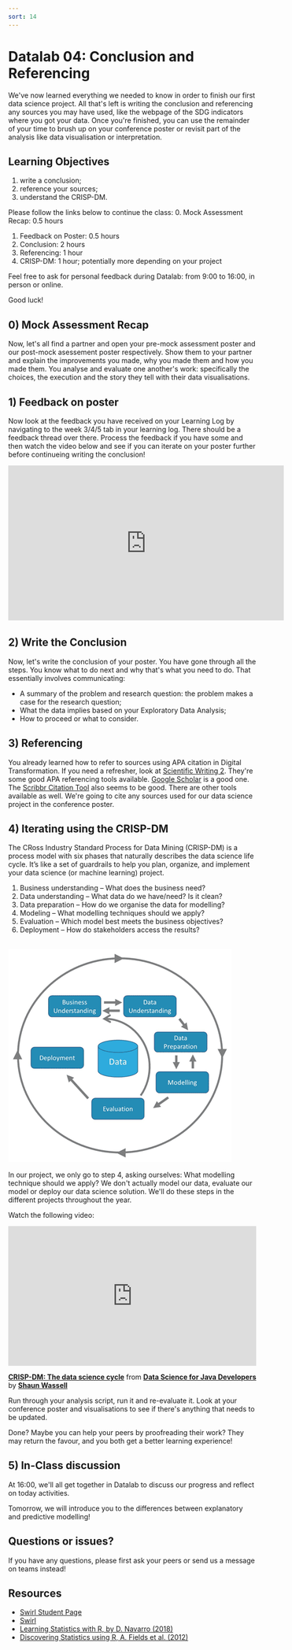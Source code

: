 ```yaml
---
sort: 14
---
```


# Datalab 04: Conclusion and Referencing

We've now learned everything we needed to know in order to finish our first data science project. All that's left is writing the conclusion and referencing any sources you may have used, like the webpage of the SDG indicators where you got your data. Once you're finished, you can use the remainder of your time to brush up on your conference poster or revisit part of the analysis like data visualisation or interpretation.

## Learning Objectives
1. write a conclusion;
2. reference your sources;
3. understand the CRISP-DM.

Please follow the links below to continue the class:
0. Mock Assessment Recap: 0.5 hours
1. Feedback on Poster: 0.5 hours
2. Conclusion: 2 hours
3. Referencing: 1 hour
4. CRISP-DM: 1 hour; potentially more depending on your project

Feel free to ask for personal feedback during Datalab: from 9:00 to 16:00, in person or online.

Good luck!

## 0) Mock Assessment Recap
Now, let's all find a partner and open your pre-mock assessment poster and our post-mock asessement poster respectively. Show them to your partner and explain the improvements you made, why you made them and how you made them. You analyse and evaluate one another's work: specifically the choices, the execution and the story they tell with their data visualisations.

## 1) Feedback on poster
Now look at the feedback you have received on your Learning Log by navigating to the week 3/4/5 tab in your learning log. There should be a feedback thread over there. Process the feedback if you have some and then watch the video below and see if you can iterate on your poster further before continueing writing the conclusion!

<iframe width="560" height="315" src="https://www.youtube.com/embed/AwMFhyH7_5g" title="YouTube video player" frameborder="0" allow="accelerometer; autoplay; clipboard-write; encrypted-media; gyroscope; picture-in-picture" allowfullscreen></iframe>

## 2) Write the Conclusion
Now, let's write the conclusion of your poster. You have gone through all the steps. You know what to do next and why that's what you need to do. That essentially involves communicating:
- A summary of the problem and research question: the problem makes a case for the research question;
- What the data implies based on your Exploratory Data Analysis;
- How to proceed or what to consider.


## 3) Referencing
You already learned how to refer to sources using APA citation in Digital Transformation. If you need a refresher, look at [Scientific Writing 2](https://adsai.buas.nl/Study%20Content/Digital%20Transformation/Scientific%20writing%202.html). They're some good APA referencing tools available. [Google Scholar]() is a good one. The [Scribbr Citation Tool](https://www.scribbr.com/apa-citation-generator/) also seems to be good. There are other tools available as well. We're going to cite any sources used for our data science project in the conference poster.


## 4) Iterating using the CRISP-DM

The CRoss Industry Standard Process for Data Mining (CRISP-DM) is a process model with six phases that naturally describes the data science life cycle. It’s like a set of guardrails to help you plan, organize, and implement your data science (or machine learning) project.

1. Business understanding – What does the business need?
2. Data understanding – What data do we have/need? Is it clean?
3. Data preparation – How do we organise the data for modelling?
4. Modeling – What modelling techniques should we apply?
5. Evaluation – Which model best meets the business objectives?
6. Deployment – How do stakeholders access the results?

\
<img src="./assets/CRISP-DM.png"/>

In our project, we only go to step 4, asking ourselves: What modelling technique should we apply? We don't actually model our data, evaluate our model or deploy our data science solution. We'll do these steps in the different projects throughout the year.

Watch the following video:
<div style="position:relative;height:0;padding-bottom:56.25%"><iframe width="640" height="360" src="https://www.linkedin.com/learning/embed/data-science-for-java-developers/crisp-dm-the-data-science-cycle?autoplay=false&claim=AQE7aNB0gsHrKgAAAXuehqfAMTIXw27ZETDk3v0n1ILbxgFR2EOcIxEpRz03FiIL4XLyHalA4ZJ36lGceHRjW7TPal_znC2dUvH76UCG363f60c2K1FwsVYdBHs4rUkiErgU-pMlHhQ0L56Z9ENgLmirSzdAQyPY2ATPF_aay-IyNh8KN5t_3Au1y7_O6oTQxehIxhQ6-4yLlqq78IOXzWSSLlcTPd8vkAqcnNI8X3hsu70GTIdR-m-mna9WUgzv0nmDdFbh7rBBB3hUTBflJpMrN5PhUR1W4uc6MlCcBXSzobvxegnf8YRGg_KK-Vv4K9hi-YF0AfzxFcjRk1NsvXRFxS0rksHa02VLxvI-lWPE7rs7xPua3Wz63qjj1NlTFhQ8M87N2DY3OajUN0AEbbk6R2Hn1iVg1R7spxMNiOcwWm5g0hH7LtYvM_rIoZmsxoUlYRSKyJGd4HktJXvjPx0Cyp0jJWv-VafYsLDpvHQ37ZhRVR0sN4A44XWQMRcZ84Y3Ub8vXv-v0zz7lgsf-Y2-yGPETdfEusC7lzCoxMcToFqvenZX7asL8D6CS4lxDPxcHzbMZZ5wuqXIDT5MK7hKAY5IuK9HCgf02YMKXDRkzc_5Ru5xDuX8OXliQXxhTi8q01T8NfuVC_QMluI2EnA2nuNYU0MT5qxPIo8HrWf1QtGcHucLJoJRlGN5RCMUUFpCue-7qNZcOs5YXqoTlhDL3nk2Db1EUb-fW153sudFh_ZKnoQ&lipi=urn%3Ali%3Apage%3Ad_learning_content%3BtSYxLf9mSWO8dG4Yt8KSVQ%3D%3D&licu" mozallowfullscreen="true" webkitallowfullscreen="true" allowfullscreen="true" frameborder="0" style="position:absolute;width:100%;height:100%;left:0"></iframe></div><p><strong><a href="https://www.linkedin.com/learning/data-science-for-java-developers/crisp-dm-the-data-science-cycle?trk=embed_lil">CRISP-DM: The data science cycle</a></strong> from <strong><a href="https://www.linkedin.com/learning/data-science-for-java-developers?trk=embed_lil">Data Science for Java Developers</a></strong> by <strong><a href="https://www.linkedin.com/learning/instructors/shaun-wassell?trk=embed_lil">Shaun Wassell</a></strong></p>

Run through your analysis script, run it and re-evaluate it. Look at your conference poster and visualisations to see if there's anything that needs to be updated.

Done? Maybe you can help your peers by proofreading their work? They may return the favour, and you both get a better learning experience!

## 5) In-Class discussion
At 16:00, we'll all get together in Datalab to discuss our progress and reflect on today activities.

Tomorrow, we will introduce you to the differences between explanatory and predictive modelling!


## Questions or issues?
If you have any questions, please first ask your peers or send us a message on teams instead!

## Resources
- [Swirl Student Page](https://swirlstats.com/students.html)
- [Swirl](https://swirlstats.com/help.html)
- [Learning Statistics with R, by D. Navarro (2018)](https://learningstatisticswithr.com/)
- [Discovering Statistics using R, A. Fields et al. (2012)](https://eds.b.ebscohost.com/eds/detail/detail?vid=2&sid=785a4ba4-77c1-4205-be1c-f6cd920efb78%40pdc-v-sessmgr02&bdata=JnNpdGU9ZWRzLWxpdmU%3d#AN=bus.KOHA.OAI.BUAS.28091&db=cat08862a)
